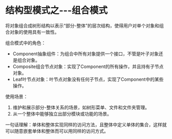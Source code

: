 # 结构型模式之---组合模式

将对象组合成树形结构以表示“部分-整体”的层次结构，使得用户对单个对象和组合对象的使用具有一致性。

组合模式中的角色：
- Component抽象组件：为组合中所有对象提供一个接口，不管是叶子对象还是组合对象。
- Composite组合节点对象：实现了Component的所有操作，并且持有子节点对象。
- Leaf叶节点对象：叶节点对象没有任何子节点，实现了Component中的某些操作。

使用场景：
1. 维护和展示部分-整体关系的场景，如树形菜单、文件和文件夹管理。
2. 从一个整体中能够独立出部分模块或功能的场景。

一句话理解：单体和整体实现同样的访问方法，且整体中定义单体的集合，这样就可以随意嵌套单体和整体而可以用同样的访问方式。

